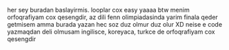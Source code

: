 her sey buradan baslayirmis. looplar cox easy yaaaa
btw menim orfoqrafiyam cox qesengdir, az dili fenn olimpiadasinda yarim finala qeder getmisem
amma burada yazan hec soz duz olmur duz olur XD
neise e 
code yazmaqdan deli olmusam
ingilisce, koreyaca, turkce de orfoqrafiyam cox qesengdir 
